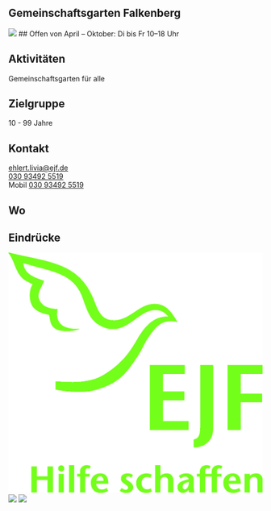 ## Gemeinschaftsgarten Falkenberg
<img id="topmedia" src="/Begegnungen/Images/HVWgarten/logo.jpg" />
## Offen
von April – Oktober: Di bis Fr 10–18 Uhr 

## Aktivitäten
<p id="activities">
Gemeinschaftsgarten für alle
</p>

## Zielgruppe
10 - 99 Jahre

## Kontakt
[ehlert.livia@ejf.de](mailto:ehlert.livia@ejf.de)<br>
<a href="tel:+4930934925519">030 93492 5519</a><br>
Mobil <a href="tel:+4930934925519">030 93492 5519</a>

## Wo
<div id="gmap"></div>
<script>window.onload = showMap(´Hausvaterweg 21, 13057 Berlin´, 0, 'gmap_mini')</script>

## Eindrücke
<div class="mediacontainer">
  <img src="Images/HVWgarten/1.jpg" />
  <img src="Images/HVWgarten/2.jpg" />
  <img src="Images/HVWgarten/3.jpg" />
</div>

